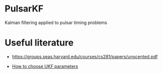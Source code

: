 # PulsarKF
Kalman filtering applied to pulsar timing problems





# Useful literature


* https://groups.seas.harvard.edu/courses/cs281/papers/unscented.pdf


* [How to choose UKF parameters](https://liu.diva-portal.org/smash/get/diva2:1641373/FULLTEXT01.pdf)
